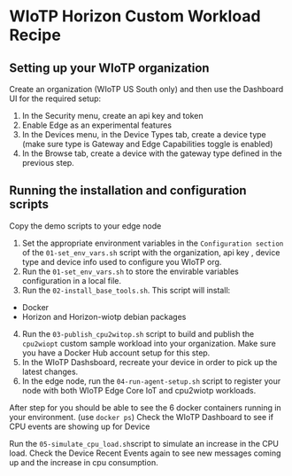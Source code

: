 # WIoTP Horizon Custom Workload Recipe

## Setting up your WIoTP organization

Create an organization (WIoTP US South only) and then use the Dashboard UI for the required setup:
1. In the Security menu, create an api key and token
2. Enable Edge as an experimental features 
3. In the Devices menu, in the Device Types tab, create a device type (make sure type is Gateway and Edge Capabilities toggle is enabled)
4. In the Browse tab, create a device with the gateway type defined in the previous step.

## Running the installation and configuration scripts

Copy the demo scripts to your edge node

1. Set the appropriate environment variables in the `Configuration section` of the `01-set_env_vars.sh` script with the organization, api key , device type and device info used to configure you WIoTP org.
2. Run the `01-set_env_vars.sh` to store the envirable variables configuration in a local file.
3. Run the `02-install_base_tools.sh`. This script will install:
- Docker
- Horizon and Horizon-wiotp debian packages
4. Run the `03-publish_cpu2witop.sh` script to build and publish the `cpu2wiopt` custom sample workload into your organization. Make sure you have a Docker Hub account setup for this step.
5. In the WIoTP Dashsboard, recreate your device in order to pick up the latest changes.
6. In the edge node, run the `04-run-agent-setup.sh` script to register your node with both WIoTP Edge Core IoT and cpu2wiotp workloads.

After step for you should be able to see the 6 docker containers running in your environment. (use `docker ps`)
Check the WIoTP Dashboard to see if CPU events are showing up for Device

Run the `05-simulate_cpu_load.sh`script to simulate an increase in the CPU load. Check the Device Recent Events again to see new messages coming up and the increase in cpu consumption.